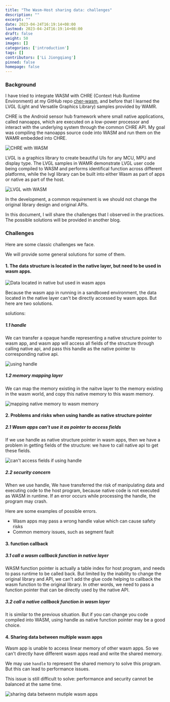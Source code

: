 ```yaml
---
title: "The Wasm-Host sharing data: challenges"
description: ""
excerpt: ""
date: 2023-04-24T16:19:14+08:00
lastmod: 2023-04-24T16:19:14+08:00
draft: false
weight: 50
images: []
categories: ['introduction']
tags: []
contributors: ['Li Jiongqiang']
pinned: false
homepage: false
---
```


### Background

I have tried to integrate WASM with CHRE (Context Hub Runtime Environment) at my GitHub repo [cher-wasm](https://github.com/FromLiQg/chre-wasm/tree/wasm), and before that I learned the LVGL (Light and Versatile Graphics Library) samples provided by WAMR. 

CHRE is the Android sensor hub framework where small native applications, called nanoapps, which are executed on a low-power processor and interact with the underlying system through the common CHRE API. My goal was compiling the nanoapps source code into WASM and run them on the WAMR embedded into CHRE.  

![CHRE with WASM](images/chre_with_wasm.svg)

LVGL is a graphics library to create beautiful UIs for any MCU, MPU and display type. The LVGL samples in WAMR demonstrate LVGL user code being compiled to WASM and performs identifical function across different platforms, while the lvgl library can be built into either Wasm as part of apps or native as part of the host. 

![LVGL with WASM](images/lvgl_with_wasm.svg)

In the development, a common requirement is we should not change the original library design and original APIs.  

In this document, I will share the challenges that I observed in the practices. The possible solutions will be provided in another blog.


### Challenges
Here are some classic challenges we face.

We will provide some general solutions for some of them.

#### 1. The data structure is located in the native layer, but need to be used in wasm apps.

![Data located in native but used in wasm apps](images/use_native_data_in_wasm.svg)

Because the wasm app in running in a sandboxed environment, the data located in the native layer can't be directly accessed by wasm apps. But here are two solutions.

solutions:

##### 1.1 handle
We can transfer a opaque handle representing a native structure pointer to wasm app, and wasm app will access all fields of the structure through calling native api, and pass this handle as the native pointer to corresponding native api.

![using handle](images/use_handle.svg)

##### 1.2 memory mapping layer

We can map the memory existing in the naitve layer to the memory existing in the wasm world, and copy this native memory to this wasm memory.

![mapping native memory to wasm memory](images/map_native_data_to_wasm_data.svg)

#### 2. Problems and risks when using handle as native structure pointer

##### 2.1 Wasm apps can't use it as pointer to access fields

If we use handle as native structure pointer in wasm apps, then we have a problem in getting fields of the structure: we have to call native api to get these fields.

![can't access fields if using handle](images/fail_to_access_fields_if_using_handle.svg)

##### 2.2 security concern

When we use handle, We have transferred the risk of manipulating data and executing code to the host program, because native code is not executed as WASM in runtime. If an error occurs while processing the handle, the program may crash.

Here are some examples of possible errors.

* Wasm apps may pass a wrong handle value which can cause safety risks
* Common memory issues, such as segment fault

#### 3. function callback

##### 3.1 call a wasm callback function in native layer

WASM function pointer is actually a table index for host program, and needs to pass runtime to be called back.
But limited by the inability to change the original library and API, we can't add the glue code helping to callback the wasm function to the original library.
In other words, we need to pass a function pointer that can be directly used by the native API.

##### 3.2 call a native callback function in wasm layer

It is similar to the previous situation. But if you can change you code compiled into WASM, using handle as native function pointer may be a good choice.


#### 4. Sharing data between multiple wasm apps

Wasm app is unable to access linear memory of other wasm apps. So we can't directly have different wasm apps read and write the shared memory.

We may use `handle` to represent the shared memory to solve this program. But this can lead to performance issues.

This issue is still difficult to solve: performance and security cannot be balanced at the same time.

![sharing data betwenn mutiple wasm apps](images/sharing_data_between_mutiple_wasm_apps.svg)